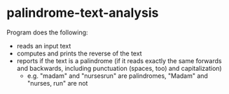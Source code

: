 # palindrome-text-analysis
Program does the following:
  - reads an input text
  - computes and prints the reverse of the text
  - reports if the text is a palindrome (if it reads exactly the same forwards and backwards, including punctuation (spaces, too) and capitalization)
      - e.g. "madam" and "nursesrun" are palindromes, "Madam" and "nurses, run" are not
